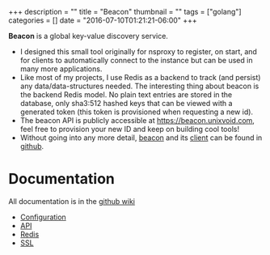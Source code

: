 +++
description = ""
title = "Beacon"
thumbnail = ""
tags = ["golang"]
categories = []
date = "2016-07-10T01:21:21-06:00"
+++

**Beacon** is a global key-value discovery service.  

* I designed this small tool originally for nsproxy to register, on start, and for clients to automatically connect to the instance but can be used in many more applications.
* Like most of my projects, I use Redis as a backend to track (and persist) any data/data-structures needed.  The interesting thing about beacon is the backend Redis model.  No plain text entries are stored in the database, only sha3:512 hashed keys that can be viewed with a generated token (this token is provisioned when requesting a new id).  
* The beacon API is publicly accessible at https://beacon.unixvoid.com, feel free to provision your new ID and keep on building cool tools!
* Without going into any more detail, [beacon](https://github.com/unixvoid/beacon) and its [client](https://github.com/unixvoid/beacon-client) can be found in [github](https://github.com/unixvoid).

Documentation
=============
All documentation is in the [github wiki](https://github.com/unixvoid/beacon/wiki)  

* [Configuration](https://github.com/unixvoid/beacon/wiki/Configuration)
* [API](https://github.com/unixvoid/beacon/wiki/API)
* [Redis](https://github.com/unixvoid/beacon/wiki/Redis)
* [SSL](https://github.com/unixvoid/beacon/wiki/SSL)
